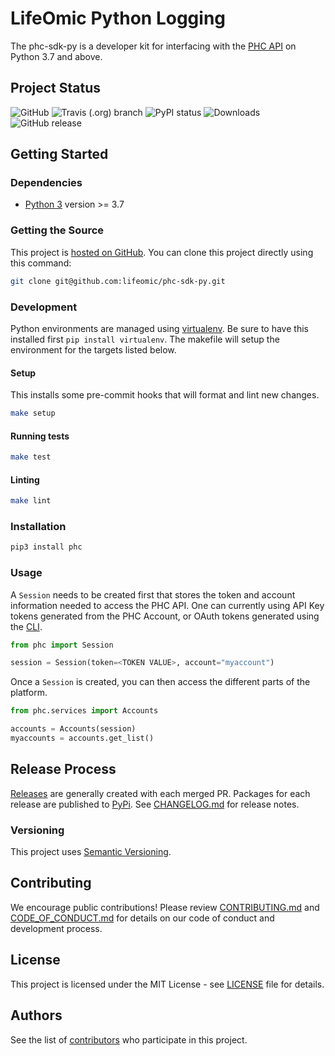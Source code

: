 # LifeOmic Python Logging

The phc-sdk-py is a developer kit for interfacing with the [PHC API](https://docs.us.lifeomic.com/development/) on Python 3.7 and above.

## Project Status

![GitHub](https://img.shields.io/github/license/lifeomic/logging-py.svg?style=for-the-badge)
![Travis (.org) branch](https://img.shields.io/travis/lifeomic/logging-py/master.svg?style=for-the-badge)
![PyPI status](https://img.shields.io/pypi/status/lifeomic_logging.svg?style=for-the-badge)
![Downloads](https://img.shields.io/pypi/dw/lifeomic_logging?style=for-the-badge)
![GitHub release](https://img.shields.io/github/release/lifeomic/logging-py.svg?style=for-the-badge)

## Getting Started

### Dependencies

* [Python 3](https://www.python.org/download/releases/3.0/) version >= 3.7

### Getting the Source

This project is [hosted on GitHub](https://github.com/lifeomic/phc-sdk-py). You can clone this project directly using this command:

```bash
git clone git@github.com:lifeomic/phc-sdk-py.git
```

### Development

Python environments are managed using [virtualenv](https://virtualenv.pypa.io/en/latest/).  Be sure to have this installed first `pip install virtualenv`.  The makefile will setup the environment for the targets listed below.

#### Setup

This installs some pre-commit hooks that will format and lint new changes.

```bash
make setup
```

#### Running tests

```bash
make test
```

#### Linting

```bash
make lint
```

### Installation

```bash
pip3 install phc
```

### Usage

A `Session` needs to be created first that stores the token and account information needed to access the PHC API.  One can currently using API Key tokens generated from the PHC Account, or OAuth tokens generated using the [CLI](https://github.com/lifeomic/cli).

```python
from phc import Session

session = Session(token=<TOKEN VALUE>, account="myaccount")
```

Once a `Session` is created, you can then access the different parts of the platform.

```python
from phc.services import Accounts

accounts = Accounts(session)
myaccounts = accounts.get_list()
```

## Release Process

[Releases](https://github.com/lifeomic/phc-sdk-py/releases) are generally created with each merged PR. Packages for each release are published to [PyPi](https://pypi.org/project/phc/). See [CHANGELOG.md](CHANGELOG.md) for release notes.

### Versioning

This project uses [Semantic Versioning](http://semver.org/).

## Contributing

We encourage public contributions! Please review [CONTRIBUTING.md](CONTRIBUTING.md) and [CODE_OF_CONDUCT.md](CODE_OF_CONDUCT.md) for details on our code of conduct and development process.

## License

This project is licensed under the MIT License - see [LICENSE](LICENSE) file for details.

## Authors

See the list of [contributors](https://github.com/lifeomic/cli/contributors) who participate in this project.
